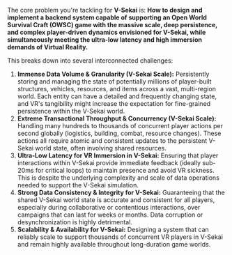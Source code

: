 The core problem you're tackling for **V-Sekai** is: **How to design and implement a backend system capable of supporting an Open World Survival Craft (OWSC) game with the massive scale, deep persistence, and complex player-driven dynamics envisioned for V-Sekai, while simultaneously meeting the ultra-low latency and high immersion demands of Virtual Reality.**

This breaks down into several interconnected challenges:

1.  **Immense Data Volume & Granularity (V-Sekai Scale):** Persistently storing and managing the state of potentially millions of player-built structures, vehicles, resources, and items across a vast, multi-region world. Each entity can have a detailed and frequently changing state, and VR's tangibility might increase the expectation for fine-grained persistence within the V-Sekai world.
2.  **Extreme Transactional Throughput & Concurrency (V-Sekai Scale):** Handling many hundreds to thousands of concurrent player actions per second globally (logistics, building, combat, resource changes). These actions all require atomic and consistent updates to the persistent V-Sekai world state, often involving shared resources.
3.  **Ultra-Low Latency for VR Immersion in V-Sekai:** Ensuring that player interactions within V-Sekai provide immediate feedback (ideally sub-20ms for critical loops) to maintain presence and avoid VR sickness. This is despite the underlying complexity and scale of data operations needed to support the V-Sekai simulation.
4.  **Strong Data Consistency & Integrity for V-Sekai:** Guaranteeing that the shared V-Sekai world state is accurate and consistent for all players, especially during collaborative or contentious interactions, over campaigns that can last for weeks or months. Data corruption or desynchronization is highly detrimental.
5.  **Scalability & Availability for V-Sekai:** Designing a system that can reliably scale to support thousands of concurrent VR players in V-Sekai and remain highly available throughout long-duration game worlds.
